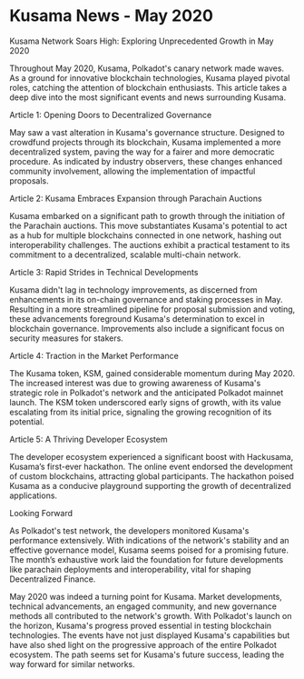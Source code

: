 # Kusama News - May 2020

Kusama Network Soars High: Exploring Unprecedented Growth in May 2020

Throughout May 2020, Kusama, Polkadot's canary network made waves. As a ground for innovative blockchain technologies, Kusama played pivotal roles, catching the attention of blockchain enthusiasts. This article takes a deep dive into the most significant events and news surrounding Kusama.

Article 1: Opening Doors to Decentralized Governance

May saw a vast alteration in Kusama's governance structure. Designed to crowdfund projects through its blockchain, Kusama implemented a more decentralized system, paving the way for a fairer and more democratic procedure. As indicated by industry observers, these changes enhanced community involvement, allowing the implementation of impactful proposals.

Article 2: Kusama Embraces Expansion through Parachain Auctions

Kusama embarked on a significant path to growth through the initiation of the Parachain auctions. This move substantiates Kusama's potential to act as a hub for multiple blockchains connected in one network, hashing out interoperability challenges. The auctions exhibit a practical testament to its commitment to a decentralized, scalable multi-chain network.

Article 3: Rapid Strides in Technical Developments

Kusama didn't lag in technology improvements, as discerned from enhancements in its on-chain governance and staking processes in May. Resulting in a more streamlined pipeline for proposal submission and voting, these advancements foreground Kusama's determination to excel in blockchain governance. Improvements also include a significant focus on security measures for stakers.

Article 4: Traction in the Market Performance

The Kusama token, KSM, gained considerable momentum during May 2020. The increased interest was due to growing awareness of Kusama's strategic role in Polkadot's network and the anticipated Polkadot mainnet launch. The KSM token underscored early signs of growth, with its value escalating from its initial price, signaling the growing recognition of its potential.

Article 5: A Thriving Developer Ecosystem

The developer ecosystem experienced a significant boost with Hackusama, Kusama’s first-ever hackathon. The online event endorsed the development of custom blockchains, attracting global participants. The hackathon poised Kusama as a conducive playground supporting the growth of decentralized applications.

Looking Forward

As Polkadot's test network, the developers monitored Kusama's performance extensively. With indications of the network's stability and an effective governance model, Kusama seems poised for a promising future. The month’s exhaustive work laid the foundation for future developments like parachain deployments and interoperability, vital for shaping Decentralized Finance.

May 2020 was indeed a turning point for Kusama. Market developments, technical advancements, an engaged community, and new governance methods all contributed to the network's growth. With Polkadot's launch on the horizon, Kusama's progress proved essential in testing blockchain technologies. The events have not just displayed Kusama's capabilities but have also shed light on the progressive approach of the entire Polkadot ecosystem. The path seems set for Kusama's future success, leading the way forward for similar networks.